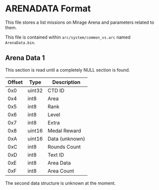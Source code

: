 # ARENADATA Format

This file stores a list missions on Mirage Arena and parameters related to them.

This file is contained within `arc/system/common_vs.arc` named `ArenaData.bin`.

## Arena Data 1

This section is read until a completely NULL section is found. 

| Offset | Type  | Description
|--------|-------|------------
| 0x0     | uint32   | CTD ID
| 0x4     | int8   | Area
| 0x5     | int8   | Rank
| 0x6     | int8   | Level
| 0x7     | int8   | Extra
| 0x8     | uint16  | Medal Reward
| 0xA     | uint16  | Data (unknown)
| 0xC     | int8   | Rounds Count
| 0xD     | int8   | Text ID
| 0xE     | int8   | Area Data
| 0xF     | int8   | Area Count

The second data structure is unknown at the moment.